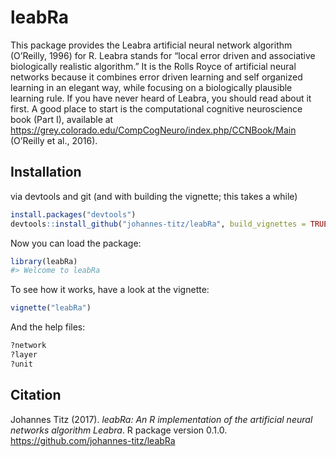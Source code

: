 <!-- README.md is generated from README.Rmd. Please edit that file -->
leabRa
======

This package provides the Leabra artificial neural network algorithm (O’Reilly, 1996) for R. Leabra stands for “local error driven and associative biologically realistic algorithm.” It is the Rolls Royce of artificial neural networks because it combines error driven learning and self organized learning in an elegant way, while focusing on a biologically plausible learning rule. If you have never heard of Leabra, you should read about it first. A good place to start is the computational cognitive neuroscience book (Part I), available at <https://grey.colorado.edu/CompCogNeuro/index.php/CCNBook/Main> (O’Reilly et al., 2016).

Installation
------------

<!--via CRAN: 


```r
#install.pacakges("leabRa")
```
-->
via devtools and git (and with building the vignette; this takes a while)

``` r
install.packages("devtools")
devtools::install_github("johannes-titz/leabRa", build_vignettes = TRUE)
```

Now you can load the package:

``` r
library(leabRa)
#> Welcome to leabRa
```

To see how it works, have a look at the vignette:

``` r
vignette("leabRa")
```

And the help files:

``` r
?network
?layer
?unit
```

Citation
--------

Johannes Titz (2017). *leabRa: An R implementation of the artificial neural networks algorithm Leabra*. R package version 0.1.0. <https://github.com/johannes-titz/leabRa>
